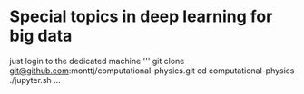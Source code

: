 # Special topics in deep learning for big data


just login to the dedicated machine
'''
git clone git@github.com:monttj/computational-physics.git
cd computational-physics
./jupyter.sh 
...
